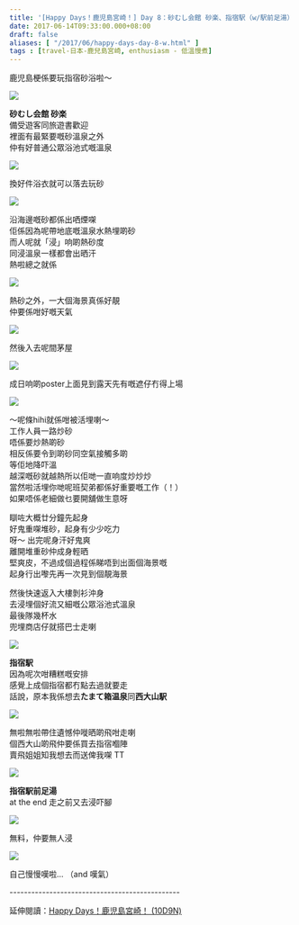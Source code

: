 ```yaml
---
title: '[Happy Days！鹿児島宮崎！] Day 8：砂むし会館 砂楽、指宿駅（w/駅前足湯）'
date: 2017-06-14T09:33:00.000+08:00
draft: false
aliases: [ "/2017/06/happy-days-day-8-w.html" ]
tags : [travel-日本-鹿兒島宮崎, enthusiasm - 低溫慢煮]
---
```


鹿児島梗係要玩指宿砂浴啦～  

![](/images/kojkmi8c1.jpg)

**砂むし会館 砂楽**  
備受遊客同旅遊書歡迎  
裡面有最緊要嘅砂溫泉之外  
仲有好普通公眾浴池式嘅溫泉  

![](/images/kojkmi8c2.jpg)

換好件浴衣就可以落去玩砂  

![](/images/kojkmi8c3.jpg)

沿海邊嘅砂都係出哂煙㗎  
佢係因為呢帶地底嘅溫泉水熱埋啲砂  
而人呢就「浸」响啲熱砂度  
同浸溫泉一樣都會出晒汗  
熱啦總之就係  

![](/images/kojkmi8c4.jpg)

熱砂之外，一大個海景真係好靚  
仲要係咁好嘅天氣  

![](/images/kojkmi8c5.jpg)

然後入去呢間茅屋  

![](/images/kojkmi86c.jpg)

成日响啲poster上面見到露天先有嘅遮仔冇得上場  

![](/images/kojkmi8c.jpg)

～呢條hihi就係咁被活埋喇～  
工作人員一路炒砂  
唔係要炒熱啲砂  
相反係要令到啲砂同空氣接觸多啲  
等佢地降吓溫  
越深嘅砂就越熱所以佢哋一直响度炒炒炒  
當然啦活埋你哋呢班契弟都係好重要嘅工作（！）  
如果唔係老細做乜要開舖做生意呀  
  
瞓咗大概廿分鐘先起身  
好鬼重㗎堆砂，起身有少少吃力  
呀～ 出完呢身汗好鬼爽  
離開堆重砂仲成身輕晒  
堅爽皮，不過成個過程係睇唔到出面個海景嘅  
起身行出嚟先再一次見到個靚海景  
  
然後快速返入大樓剝衫沖身  
去浸埋個好流又細嘅公眾浴池式溫泉  
最後隊幾杯水  
兜埋商店仔就搭巴士走喇  

![](/images/kojkmi8c7.jpg)

**指宿駅**  
因為呢次咁糟糕嘅安排  
感覺上成個指宿都冇點去過就要走  
話說，原本我係想去**たまて箱温泉**同**西大山駅**  

![](/images/kojkmi8c8.jpg)

無啦無啦帶住遺憾仲嘥晒啲飛咁走喇  
個西大山啲飛仲要係買去指宿嗰陣  
賣飛姐姐知我想去而送俾我㗎 TT  

![](/images/kojkmi8c9.jpg)

**指宿駅前足湯**  
at the end 走之前又去浸吓腳  

![](/images/kojkmi8c10.jpg)

無料，仲要無人浸  

![](/images/kojkmi8c11.jpg)

自己慢慢嘆啦... （and 嘆氣）  
  
\-----------------------------------------------  
  
延伸閱讀：[Happy Days！鹿児島宮崎！ (10D9N)](https://hidie.net/kojkmi10d9n/)
